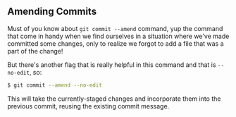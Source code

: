 ## Amending Commits

Must of you know about `git commit --amend` command, yup the command that come in handy when we find ourselves in a situation where we've made committed some changes, only to realize we forgot to add a file that was a part of the change!

But there's another flag that is really helpful in this command and that is `--no-edit`, so:

```bash
$ git commit --amend --no-edit
```

This will take the currently-staged changes and incorporate them into the previous commit, reusing the existing commit message. 